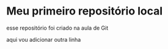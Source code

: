 # Meu primeiro repositório local

esse repositório foi criado na aula de Git

aqui vou adicionar outra linha 